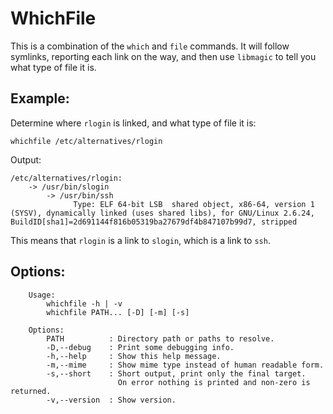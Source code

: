 WhichFile
=========

This is a combination of the `which` and `file` commands.
It will follow symlinks, reporting each link on the way, and then use
`libmagic` to tell you what type of file it is.


Example:
--------

Determine where `rlogin` is linked, and what type of file it is:
```
whichfile /etc/alternatives/rlogin
```

Output:
```
/etc/alternatives/rlogin:
    -> /usr/bin/slogin
        -> /usr/bin/ssh
              Type: ELF 64-bit LSB  shared object, x86-64, version 1 (SYSV), dynamically linked (uses shared libs), for GNU/Linux 2.6.24, BuildID[sha1]=2d691144f816b05319ba27679df4b847107b99d7, stripped
```

This means that `rlogin` is a link to `slogin`, which is a link to `ssh`.

Options:
--------

```
    Usage:
        whichfile -h | -v
        whichfile PATH... [-D] [-m] [-s]

    Options:
        PATH          : Directory path or paths to resolve.
        -D,--debug    : Print some debugging info.
        -h,--help     : Show this help message.
        -m,--mime     : Show mime type instead of human readable form.
        -s,--short    : Short output, print only the final target.
                        On error nothing is printed and non-zero is returned.
        -v,--version  : Show version.
```
